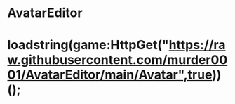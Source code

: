 # AvatarEditor
# loadstring(game:HttpGet("https://raw.githubusercontent.com/murder0001/AvatarEditor/main/Avatar",true))();
